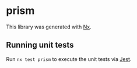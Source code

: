 # prism

This library was generated with [Nx](https://nx.dev).

## Running unit tests

Run `nx test prism` to execute the unit tests via [Jest](https://jestjs.io).
